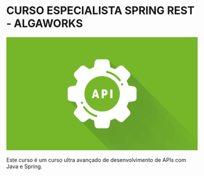 # CURSO ESPECIALISTA SPRING REST - ALGAWORKS
<img src="/docs/Especialista-Spring-REST-Algaworks.JPG" alt="Curso Ultra Avançado Spring REST Algaworks"/>

Este curso é um curso ultra avançado de desenvolvimento de APIs com Java e Spring.

